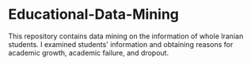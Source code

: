 # Educational-Data-Mining
This repository contains data mining on the information of whole Iranian students.
I examined students' information and obtaining reasons for academic growth, academic failure, and dropout.
